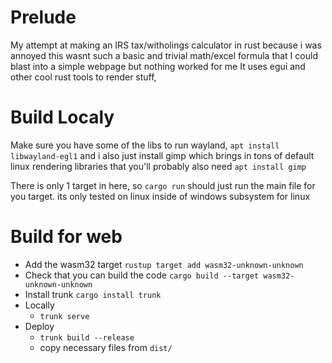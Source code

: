 # Prelude
My attempt at making an IRS tax/witholings calculator in rust because i was annoyed this wasnt such a basic and trivial math/excel formula that I could blast into a simple webpage but nothing worked for me
It uses egui and other cool rust tools to render stuff,

# Build Localy
Make sure you have some of the libs to run wayland,
`apt install libwayland-egl1`
and i also just install gimp which brings in tons of default linux rendering libraries that you'll probably also need
`apt install gimp`

There is only 1 target in here, so `cargo run` should just run the main file for you target. its only tested on linux inside of windows subsystem for linux


# Build for web
* Add the wasm32 target `rustup target add wasm32-unknown-unknown`
* Check that you can build the code `cargo build --target wasm32-unknown-unknown`
* Install trunk `cargo install trunk`
* Locally
    * `trunk serve`
* Deploy
    * `trunk build --release`
    * copy necessary files from `dist/`
